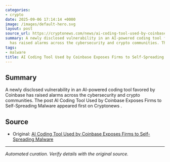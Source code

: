 ```yaml
---
categories:
- crypto
date: 2025-09-06 17:14:14 +0000
image: /images/default-hero.svg
layout: post
source_url: https://cryptonews.com/news/ai-coding-tool-used-by-coinbase-exposes-firms-to-self-spreading-malware/
summary: A newly disclosed vulnerability in an AI-powered coding tool favored by Coinbase
  has raised alarms across the cybersecurity and crypto communities. The post AI ...
tags:
- malware
title: AI Coding Tool Used by Coinbase Exposes Firms to Self-Spreading Malware
---
```


## Summary

A newly disclosed vulnerability in an AI-powered coding tool favored by Coinbase has raised alarms across the cybersecurity and crypto communities. The post AI Coding Tool Used by Coinbase Exposes Firms to Self-Spreading Malware appeared first on Cryptonews .

## Source

- Original: [AI Coding Tool Used by Coinbase Exposes Firms to Self-Spreading Malware](https://cryptonews.com/news/ai-coding-tool-used-by-coinbase-exposes-firms-to-self-spreading-malware/)


---

*Automated curation. Verify details with the original source.*